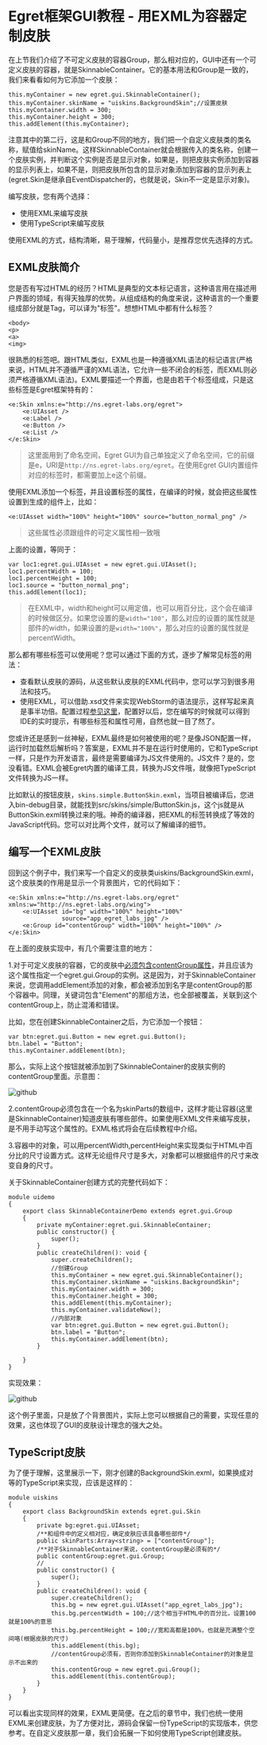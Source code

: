 Egret框架GUI教程 - 用EXML为容器定制皮肤
===============

在上节我们介绍了不可定义皮肤的容器Group，那么相对应的，GUI中还有一个可定义皮肤的容器，就是SkinnableContainer。它的基本用法和Group是一致的，我们来看看如何为它添加一个皮肤：

```
this.myContainer = new egret.gui.SkinnableContainer();
this.myContainer.skinName = "uiskins.BackgroundSkin";//设置皮肤
this.myContainer.width = 300;
this.myContainer.height = 300;
this.addElement(this.myContainer);
```

注意其中的第二行，这是和Group不同的地方，我们把一个自定义皮肤类的类名称，赋值给skinName。这样SkinnableContainer就会根据传入的类名称，创建一个皮肤实例，并判断这个实例是否是显示对象，如果是，则把皮肤实例添加到容器的显示列表上，如果不是，则把皮肤所包含的显示对象添加到容器的显示列表上(egret.Skin是继承自EventDispatcher的，也就是说，Skin不一定是显示对象)。

编写皮肤，您有两个选择：

* 使用EXML来编写皮肤
* 使用TypeScript来编写皮肤

使用EXML的方式，结构清晰，易于理解，代码量小，是推荐您优先选择的方式。

EXML皮肤简介
---------------------

您是否有写过HTML的经历？HTML是典型的文本标记语言，这种语言用在描述用户界面的领域，有得天独厚的优势。从组成结构的角度来说，这种语言的一个重要组成部分就是Tag，可以译为"标签"。想想HTML中都有什么标签？

```
<body>
<p>
<a>
<img>
```

很熟悉的标签吧。跟HTML类似，EXML也是一种遵循XML语法的标记语言(严格来说，HTML并不遵循严谨的XML语法，它允许一些不闭合的标签，而EXML则必须严格遵循XML语法)。EXML要描述一个界面，也是由若干个标签组成，只是这些标签是Egret框架特有的：

```
<e:Skin xmlns:e="http://ns.egret-labs.org/egret">
    <e:UIAsset />
    <e:Label />
    <e:Button />
    <e:List />
</e:Skin>
```
> 这里面用到了命名空间，Egret GUI为自己单独定义了命名空间，它的前缀是e，URI是```http://ns.egret-labs.org/egret```。在使用Egret GUI内置组件对应的标签时，都需要加上e这个前缀。

使用EXML添加一个标签，并且设置标签的属性，在编译的时候，就会把这些属性设置到生成的组件上，比如：

```
<e:UIAsset width="100%" height="100%" source="button_normal_png" />
```
> 这些属性必须跟组件的可定义属性相一致哦

上面的设置，等同于：

```
var loc1:egret.gui.UIAsset = new egret.gui.UIAsset();
loc1.percentWidth = 100;
loc1.percentHeight = 100;
loc1.source = "button_normal_png";
this.addElement(loc1);
```
> 在EXML中，width和height可以用定值，也可以用百分比，这个会在编译的时候做区分。如果您设置的是```width="100"```，那么对应的设置的属性就是部件的width，如果设置的是```width="100%"```，那么对应的设置的属性就是percentWidth。

那么都有哪些标签可以使用呢？您可以通过下面的方式，逐步了解常见标签的用法：

* 查看默认皮肤的源码，从这些默认皮肤的EXML代码中，您可以学习到很多用法和技巧。
* 使用EXML，可以借助.xsd文件来实现WebStorm的语法提示，这样写起来真是事半功倍。配置过程[参见这里](http://bbs.egret-labs.org/thread-155-1-1.html)，配置好以后，您在编写的时候就可以得到IDE的实时提示，有哪些标签和属性可用，自然也就一目了然了。

您或许还是感到一丝神秘，EXML最终是如何被使用的呢？是像JSON配置一样，运行时加载然后解析吗？答案是，EXML并不是在运行时使用的，它和TypeScript一样，只是作为开发语言，最终是需要编译为JS文件使用的。JS文件？是的，您没看错。EXML会被Egret内置的编译工具，转换为JS文件哦，就像把TypeScript文件转换为JS一样。

比如默认的按钮皮肤，```skins.simple.ButtonSkin.exml```，当项目被编译后，您进入bin-debug目录，就能找到src/skins/simple/ButtonSkin.js，这个js就是从ButtonSkin.exml转换过来的哦。神奇的编译器，把EXML的标签转换成了等效的JavaScript代码。您可以对比两个文件，就可以了解编译的细节。

编写一个EXML皮肤
-----------------------

回到这个例子中，我们来写一个自定义的皮肤类uiskins/BackgroundSkin.exml，这个皮肤类的作用是显示一个背景图片，它的代码如下：

```
<e:Skin xmlns:e="http://ns.egret-labs.org/egret" xmlns:w="http://ns.egret-labs.org/wing">
    <e:UIAsset id="bg" width="100%" height="100%"
               source="app_egret_labs_jpg" />
    <e:Group id="contentGroup" width="100%" height="100%" />
</e:Skin>
```

在上面的皮肤实现中，有几个需要注意的地方：

1.对于可定义皮肤的容器，它的皮肤中[必须包含contentGroup属性](http://bbs.egret-labs.org/thread-43-1-1.html)，并且应该为这个属性指定一个egret.gui.Group的实例。这是因为，对于SkinnableContainer来说，您调用addElement添加的对象，都会被添加到名字是contentGroup的那个容器中。同理，关键词包含"Element"的那组方法，也全部被覆盖，关联到这个contentGroup上，防止混淆和错误。

比如，您在创建SkinnableContainer之后，为它添加一个按钮：

```
var btn:egret.gui.Button = new egret.gui.Button();
btn.label = "Button";
this.myContainer.addElement(btn);
```

那么，实际上这个按钮就被添加到了SkinnableContainer的皮肤实例的contentGroup里面。示意图：

![github](https://raw.githubusercontent.com/NeoGuo/html5-documents/master/egret-gui/images/skinnable1.png "Egret")

2.contentGroup必须包含在一个名为skinParts的数组中，这样才能让容器(这里是SkinnableContainer)知道皮肤有哪些部件。如果使用EXML文件来编写皮肤，是不用手动写这个属性的。EXML格式将会在后续教程中介绍。

3.容器中的对象，可以用percentWidth,percentHeight来实现类似于HTML中百分比的尺寸设置方式。这样无论组件尺寸是多大，对象都可以根据组件的尺寸来改变自身的尺寸。

关于SkinnableContainer创建方式的完整代码如下：

```
module uidemo
{
    export class SkinnableContainerDemo extends egret.gui.Group
    {
        private myContainer:egret.gui.SkinnableContainer;
        public constructor() {
            super();
        }
        public createChildren(): void {
            super.createChildren();
            //创建Group
            this.myContainer = new egret.gui.SkinnableContainer();
            this.myContainer.skinName = "uiskins.BackgroundSkin";
            this.myContainer.width = 300;
            this.myContainer.height = 300;
            this.addElement(this.myContainer);
            this.myContainer.validateNow();
            //内部对象
            var btn:egret.gui.Button = new egret.gui.Button();
            btn.label = "Button";
            this.myContainer.addElement(btn);
        }

    }
}
```

实现效果：

![github](https://raw.githubusercontent.com/NeoGuo/html5-documents/master/egret-gui/images/skinnable2.png "Egret")

这个例子里面，只是放了个背景图片，实际上您可以根据自己的需要，实现任意的效果，这也体现了GUI的皮肤设计理念的强大之处。

TypeScript皮肤
------------------------

为了便于理解，这里展示一下，刚才创建的BackgroundSkin.exml，如果换成对等的TypeScript来实现，应该是这样的：

```
module uiskins
{
    export class BackgroundSkin extends egret.gui.Skin
    {
        private bg:egret.gui.UIAsset;
        /**和组件中的定义相对应，确定皮肤应该具备哪些部件*/
        public skinParts:Array<string> = ["contentGroup"];
        /**对于SkinnableContainer来说，contentGroup是必须有的*/
        public contentGroup:egret.gui.Group;
        //
        public constructor() {
            super();
        }
        public createChildren(): void {
            super.createChildren();
            this.bg = new egret.gui.UIAsset("app_egret_labs_jpg");
            this.bg.percentWidth = 100;//这个相当于HTML中的百分比，设置100就是100%的意思
            this.bg.percentHeight = 100;//宽和高都是100%，也就是充满整个空间咯(根据皮肤的尺寸)
            this.addElement(this.bg);
            //contentGroup必须有，否则你添加到SkinnableContainer的对象是显示不出来的
            this.contentGroup = new egret.gui.Group();
            this.addElement(this.contentGroup);
        }
    }
}
```

可以看出实现同样的效果，EXML更简便。在之后的章节中，我们也统一使用EXML来创建皮肤，为了方便对比，源码会保留一份TypeScript的实现版本，供您参考。在自定义皮肤那一章，我们会拓展一下如何使用TypeScript创建皮肤。